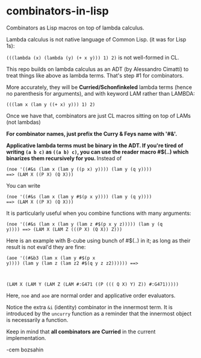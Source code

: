 # combinators-in-lisp
Combinators as Lisp macros on top of lambda calculus.

Lambda calculus is not native language of Common Lisp. (it was for Lisp 1s):

<code>(((lambda (x) (lambda (y) (+ x y))) 1) 2)</code> is not well-formed in CL.

This repo builds on lambda calculus as an ADT (by Alessandro Cimatti) to treat things like above as lambda terms.
That's step #1 for combinators.

More accurately, they will be <b>Curried/Schonfinkeled</b> lambda terms (hence no parenthesis for arguments), and with keyword LAM rather than LAMBDA:

<code>(((lam x (lam y ((+ x) y))) 1) 2)</code>

Once we have that, combinators are just CL macros sitting on top of LAMs (not lambdas)

<b>For combinator names, just prefix the Curry & Feys name with '#&'.</b>

<b>Applicative lambda terms must be binary in the ADT. If you're tired of writing <code>(a b c)</code> as <code>((a b) c)</code>, you can use the reader macro #$(..) which binarizes them recursively for you. </b> Instead of 

<code>(noe '((#&s (lam x (lam y ((p x) y)))) (lam y (q y)))) ==>
(LAM X ((P X) (Q X)))</code>

You can write 

<code>(noe '((#&s (lam x (lam y #$(p x y)))) (lam y (q y)))) ==>
(LAM X ((P X) (Q X)))</code>

It is particularly useful when you combine functions with many arguments:

<code>(noe '((#&s (lam x (lam y (lam z #$(p x y z))))) (lam y (q y)))) ==>
(LAM X (LAM Z (((P X) (Q X)) Z)))</code>

Here is an example with B-cube using bunch of #$(..) in it; as long as their result is not eval'd they are fine:

<code>(aoe '((#&b3 (lam x (lam y #$(p x y)))) (lam y (lam z (lam z2 #$(q y z z2)))))) ==>

(LAM X (LAM Y (LAM Z (LAM #:G471 ((P ((( Q X) Y) Z)) #:G471)))))
</code>

Here, <code>noe</code> and <code>aoe</code> are normal order and applicative order evaluators.

Notice the extra <code>&i</code> (identity) combinator in the innermost term. It is introduced by
the <code>uncurry</code> function as a reminder that the innermost object is necessarily a function.

Keep in mind that <b>all combinators are Curried</b> in the current implementation.

-cem bozsahin
